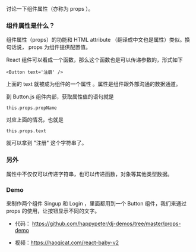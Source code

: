 讨论一下组件属性（亦称为 props ）。

### 组件属性是什么？

组件属性（props）的功能和 HTML attribute （翻译成中文也是属性）类似。换句话说， props 为组件提供配置值。

React 组件可以看成一个函数，那么这个函数也是可以传递参数的，形式如下
```
<Button text='注册' />
```
上面的 text 就被成为组件的一个属性 。属性是组件跟外部沟通的数据通道。

到 Button.js 组件内部，获取属性值的语句就是
```
this.props.propName
```
对应上面的情况，也就是
```
this.props.text
```
就可以拿到 "注册" 这个字符串了。

### 另外

属性中不仅仅可以传递字符串，也可以传递函数，对象等其他类型数据。

### Demo

来制作两个组件 Singup 和 Login ，里面都用到一个 Button 组件，我们来通过 props 的使用，让按钮显示不同的文字。

- 代码： https://github.com/happypeter/dj-demos/tree/master/props-demo

- 视频：https://haoqicat.com/react-baby-v2
